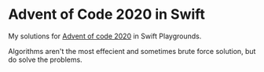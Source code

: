 # Advent of Code 2020 in Swift

My solutions for [Advent of code 2020](https://adventofcode.com) in Swift Playgrounds.

Algorithms aren't the most effecient and sometimes brute force solution, but do solve the problems.
